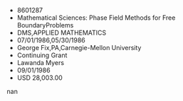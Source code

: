 
* 8601287
* Mathematical Sciences: Phase Field Methods for Free BoundaryProblems
* DMS,APPLIED MATHEMATICS
* 07/01/1986,05/30/1986
* George Fix,PA,Carnegie-Mellon University
* Continuing Grant
* Lawanda Myers
* 09/01/1986
* USD 28,003.00

nan
